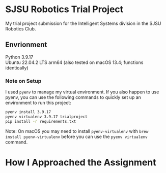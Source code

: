 # SJSU Robotics Trial Project

My trial project submission for the Intelligent Systems division in the SJSU Robotics Club.

## Envrionment
Python 3.9.17</br>
Ubuntu 22.04.2 LTS arm64 (also tested on macOS 13.4; functions identically)

### Note on Setup
I used `pyenv` to manage my virtual environment. If you also happen to use pyenv, you can use the following commands to quickly set up an environment to run this project:
```bash
pyenv install 3.9.17
pyenv virtualenv 3.9.17 trialproject
pip install -r requirements.txt
```
Note: On macOS you may need to install `pyenv-virtualenv` with `brew install pyenv-virtualenv` before you can use the `pyenv virtualenv` command.

# How I Approached the Assignment

